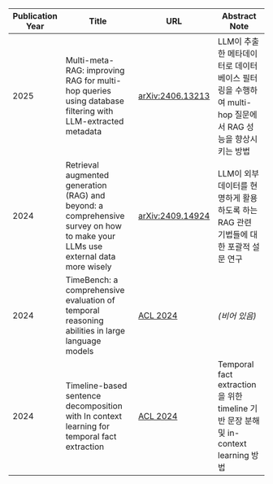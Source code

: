 | Publication Year | Title | URL | Abstract Note |
|------------------|-------|-----|----------------|
| 2025 | Multi-meta-RAG: improving RAG for multi-hop queries using database filtering with LLM-extracted metadata | [arXiv:2406.13213](http://arxiv.org/pdf/2406.13213) | LLM이 추출한 메타데이터로 데이터베이스 필터링을 수행하여 multi-hop 질문에서 RAG 성능을 향상시키는 방법 |
| 2024 | Retrieval augmented generation (RAG) and beyond: a comprehensive survey on how to make your LLMs use external data more wisely | [arXiv:2409.14924](http://arxiv.org/pdf/2409.14924) | LLM이 외부 데이터를 현명하게 활용하도록 하는 RAG 관련 기법들에 대한 포괄적 설문 연구 |
| 2024 | TimeBench: a comprehensive evaluation of temporal reasoning abilities in large language models | [ACL 2024](https://aclanthology.org/2024.acl-long.66) | *(비어 있음)* |
| 2024 | Timeline-based sentence decomposition with In context learning for temporal fact extraction | [ACL 2024](https://aclanthology.org/2024.acl-long.187) | Temporal fact extraction을 위한 timeline 기반 문장 분해 및 in-context learning 방법 |
